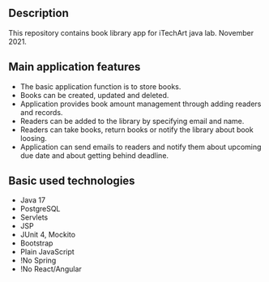## Description
This repository contains book library app for iTechArt java lab.
November 2021.

## Main application features
- The basic application function is to store books.
- Books can be created, updated and deleted.
- Application provides book amount management through adding readers and records.
- Readers can be added to the library by specifying email and name.
- Readers can take books, return books or notify the library about book loosing.
- Application can send emails to readers and notify them about upcoming due date and about getting behind deadline.

## Basic used technologies
- Java 17
- PostgreSQL
- Servlets
- JSP
- JUnit 4, Mockito
- Bootstrap
- Plain JavaScript
- !No Spring
- !No React/Angular
